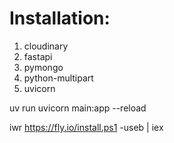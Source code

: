 # Installation:
 1. cloudinary
 2. fastapi
 3. pymongo
 4. python-multipart
 5. uvicorn

uv run uvicorn main:app --reload

iwr https://fly.io/install.ps1 -useb | iex
